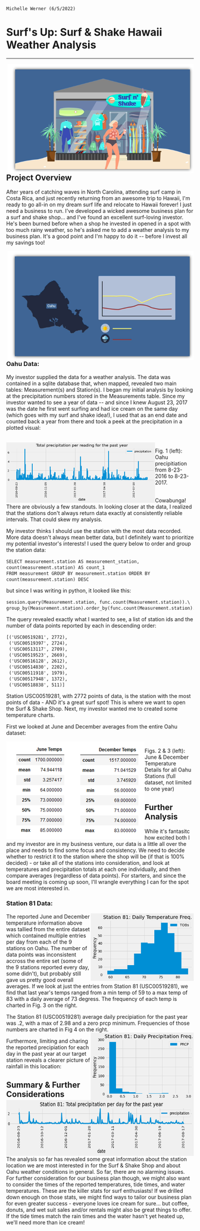 
                                                                                           Michelle Werner (6/5/2022)
# Surf's Up: Surf & Shake Hawaii Weather Analysis
---

<!--![alt](resources/___.png)-->
<img src="https://github.com/miwermi/surfs-up/blob/main/graphics/Surf-n-Shake.png" align="right" width="500" height="293" alt ="graphic: Surf & Shake Shop">

## Project Overview

After years of catching waves in North Carolina, attending surf camp in Costa Rica, and just recently returning from an awesome trip to Hawaii, I'm ready to go all-in on my dream surf life and relocate to Hawaii forever!  I just need a business to run.  I've developed a wicked awesome business plan for a surf and shake shop... and I've found an excellent surf-loving investor. He's been burned before when a shop he invested in opened in a spot with too much rainy weather, so he's asked me to add a weather analysis to my business plan. It's a good point and I'm happy to do it -- before I invest all my savings too!

<img src="https://github.com/miwermi/surfs-up/blob/main/graphics/oahu-weather.png" align="right" width="500" height="293" alt ="graphic: Oahu Weather Graphic">

### Oahu Data:

My investor supplied the data for a weather analysis. The data was contained in a sqlite database that, when mapped, revealed two main tables: Measurement(s) and Station(s). I began my initial analysis by looking at the precipitation numbers stored in the Measurements table.  Since my investor wanted to see a year of data -- and since I knew August 23, 2017 was the date he first went surfing and had ice cream on the same day (which goes with my surf and shake idea!),  I used that as an end date and counted back a year from there and took a peek at the precipitation in a plotted visual: 

<br />
<img src="https://github.com/miwermi/surfs-up/blob/main/graphics/PrecipitationReadings.png" align="left" width="400" height="162" alt ="graphic: Oahu Rain, 1 Year">

Fig. 1 (left): Oahu precipitiation from 8-23-2016 to 8-23-2017.

<br />
Cowabunga! There are obviously a few standouts. In looking closer at the data, I realized that the stations don't always return data exactly at consistently reliable intervals. That could skew my analysis. 

My investor thinks I should use the station with the most data recorded. More data doesn't always mean better data, but I definitely want to prioritize my potential investor's interests! I used the query below to order and group the station data:

    SELECT measurement.station AS measurement_station, count(measurement.station) AS count_1 
    FROM measurement GROUP BY measurement.station ORDER BY count(measurement.station) DESC

but since I was writing in python, it looked like this:

    session.query(Measurement.station, func.count(Measurement.station)).\
    group_by(Measurement.station).order_by(func.count(Measurement.station).desc()).all()
    
The query revealed exactly what I wanted to see, a list of station ids and the number of data points reported by each in descending order:

    [('USC00519281', 2772),
     ('USC00519397', 2724),
     ('USC00513117', 2709),
     ('USC00519523', 2669),
     ('USC00516128', 2612),
     ('USC00514830', 2202),
     ('USC00511918', 1979),
     ('USC00517948', 1372),
     ('USC00518838', 511)]

Station USC00519281, with 2772 points of data, is the station with the most points of data - AND it's a great surf spot! This is where we want to open the Surf & Shake Shop.  Next, my investor wanted me to created some temperature charts.  

First we looked at June and December averages from the entire Oahu dataset:

<img src="https://github.com/miwermi/surfs-up/blob/main/graphics/JuneTemps.png" align="left" width="186" height="262" alt ="graphic: June Temps">
<img src="https://github.com/miwermi/surfs-up/blob/main/graphics/DecemberTemps.png" align="left" width="186" height="262" alt ="graphic: Dec Temps">

<br />
Figs. 2 & 3 (left): June & December Temperature Details for all Oahu Stations (full dataset, not limited to one year)


<br />

## Further Analysis

While it's fantasitc how excited both I and my investor are in my business venture, our data is a little all over the place and needs to find some focus and consistency.  We need to decide whether to restrict it to the station where the shop will be (if that is 100% decided) - or take all of the stations into consideration, and look at temperatures and precipitation totals at each one individually, and then compare averages (regardless of data points).  For starters, and since the board meeting is coming up soon, I'll wrangle everything I can for the spot we are most interested in.

### Station 81 Data:
<img src="https://github.com/miwermi/surfs-up/blob/main/graphics/Station81-TobsFreq.png" align="right" width="277" height="181" alt ="graphic: Station 81 Temp Frequencies">

The reported June and December temperature information above was tallied from the entire dataset which contained multiple entries per day from each of the 9 stations on Oahu. The number of data points was inconsistent accross the entire set (some of the 9 stations reported every day, some didn't), but probably still gave us pretty good overall averages.  If we look at just the entries from Station 81 (USC00519281), we find that last year's temps ranged from a min temp of 59 to a max temp of 83 with a daily average of 73 degress. The frequency of each temp is charted in Fig. 3 on the right.

The Station 81 (USC00519281) average daily precipiation for the past year was .2, with a max of 2.98 and a zero prcp minimum. Frequencies of those numbers are charted in Fig 4 on the right.
<img src="https://github.com/miwermi/surfs-up/blob/main/graphics/Station81-PrcpFreq.png" align="right" width="277" height="181" alt ="graphic: Station 81 Precipitation Frequencies">

Furthermore, limiting and charing the reported precipiation for each day in the past year at our target station reveals a clearer picture of rainfall in this location:

<img src="https://github.com/miwermi/surfs-up/blob/main/graphics/Precipitation81.png" align="right" width="636" height="150" alt ="graphic: Station 81 Precipitation">


## Summary & Further Considerations

The analysis so far has revealed some great information about the station location we are most interested in for the Surf & Shake Shop and about Oahu weather conditions in general.  So far, there are no alarming issues.  For further consideration for our business plan though, we might also want to consider the times of the reported temperatures, tide times, and water temperatures.  These are the killer stats for surf enthusiasts!  If we drilled down enough on those stats, we might find ways to tailor our business plan for even greater success - everyone loves ice cream for sure... but coffee, donuts, and wet suit sales and/or rentals might also be great things to offer.  If the tide times match the rain times and the water hasn't yet heated up, we'll need more than ice cream! 

